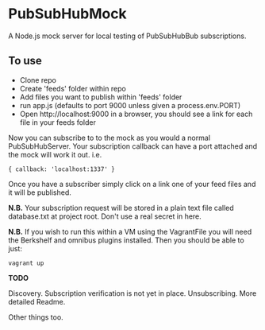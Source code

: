 # PubSubHubMock

A Node.js mock server for local testing of PubSubHubBub subscriptions.

## To use

* Clone repo
* Create 'feeds' folder within repo
* Add files you want to publish within 'feeds' folder
* run app.js (defaults to port 9000 unless given a process.env.PORT)
* Open http://localhost:9000 in a browser, you should see a link for each file in your feeds folder

Now you can subscribe to to the mock as you would a normal PubSubHubServer. Your subscription callback can have a port attached and the mock will work it out. i.e.

```
{ callback: 'localhost:1337' }
```

Once you have a subscriber simply click on a link one of your feed files and it will be published.

**N.B.** Your subscription request will be stored in a plain text file called database.txt at project root. Don't use a real secret in here.

**N.B.** If you wish to run this within a VM using the VagrantFile you will need the Berkshelf and omnibus plugins installed. Then you should be able to just:

```
vagrant up
```

**TODO**

Discovery.
Subscription verification is not yet in place.
Unsubscribing.
More detailed Readme.

Other things too.

